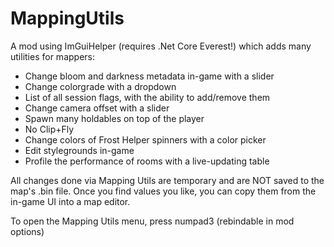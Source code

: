 # MappingUtils

A mod using ImGuiHelper (requires .Net Core Everest!) which adds many utilities for mappers:
* Change bloom and darkness metadata in-game with a slider
* Change colorgrade with a dropdown
* List of all session flags, with the ability to add/remove them
* Change camera offset with a slider
* Spawn many holdables on top of the player
* No Clip+Fly
* Change colors of Frost Helper spinners with a color picker
* Edit stylegrounds in-game
* Profile the performance of rooms with a live-updating table

All changes done via Mapping Utils are temporary and are NOT saved to the map's .bin file.
Once you find values you like, you can copy them from the in-game UI into a map editor.

To open the Mapping Utils menu, press numpad3 (rebindable in mod options)